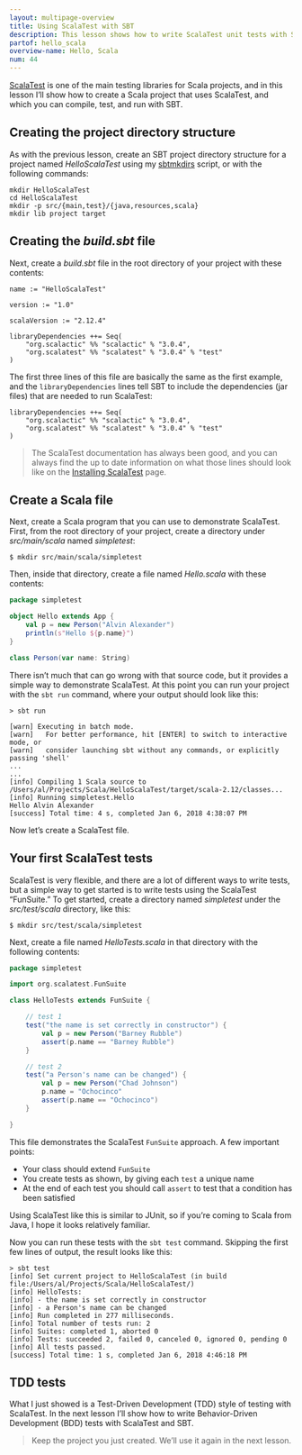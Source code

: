```yaml
---
layout: multipage-overview
title: Using ScalaTest with SBT
description: This lesson shows how to write ScalaTest unit tests with SBT in a test-driven development (TDD) style.
partof: hello_scala
overview-name: Hello, Scala
num: 44
---
```



[ScalaTest](http://www.scalatest.org/) is one of the main testing libraries for Scala projects, and in this lesson I’ll show how to create a Scala project that uses ScalaTest, and which you can compile, test, and run with SBT.


## Creating the project directory structure

As with the previous lesson, create an SBT project directory structure for a project named *HelloScalaTest* using my [sbtmkdirs](https://alvinalexander.com/sbtmkdirs) script, or with the following commands:

````
mkdir HelloScalaTest
cd HelloScalaTest
mkdir -p src/{main,test}/{java,resources,scala}
mkdir lib project target
````



## Creating the *build.sbt* file

Next, create a *build.sbt* file in the root directory of your project with these contents:

````
name := "HelloScalaTest"

version := "1.0"

scalaVersion := "2.12.4"

libraryDependencies ++= Seq(
    "org.scalactic" %% "scalactic" % "3.0.4",
    "org.scalatest" %% "scalatest" % "3.0.4" % "test"
)
````

The first three lines of this file are basically the same as the first example, and the `libraryDependencies` lines tell SBT to include the dependencies (jar files) that are needed to run ScalaTest:

````
libraryDependencies ++= Seq(
    "org.scalactic" %% "scalactic" % "3.0.4",
    "org.scalatest" %% "scalatest" % "3.0.4" % "test"
)
````

>The ScalaTest documentation has always been good, and you can always find the up to date information on what those lines should look like on the [Installing ScalaTest](http://www.scalatest.org/install) page.



## Create a Scala file

Next, create a Scala program that you can use to demonstrate ScalaTest. First, from the root directory of your project, create a directory under *src/main/scala* named *simpletest*:

````
$ mkdir src/main/scala/simpletest
````

Then, inside that directory, create a file named *Hello.scala* with these contents:

```scala
package simpletest

object Hello extends App {
    val p = new Person("Alvin Alexander")
    println(s"Hello ${p.name}")
}

class Person(var name: String)
```

There isn’t much that can go wrong with that source code, but it provides a simple way to demonstrate ScalaTest. At this point you can run your project with the `sbt run` command, where your output should look like this:

````
> sbt run

[warn] Executing in batch mode.
[warn]   For better performance, hit [ENTER] to switch to interactive mode, or
[warn]   consider launching sbt without any commands, or explicitly passing 'shell'
...
...
[info] Compiling 1 Scala source to /Users/al/Projects/Scala/HelloScalaTest/target/scala-2.12/classes...
[info] Running simpletest.Hello 
Hello Alvin Alexander
[success] Total time: 4 s, completed Jan 6, 2018 4:38:07 PM
````

Now let’s create a ScalaTest file.



## Your first ScalaTest tests

ScalaTest is very flexible, and there are a lot of different ways to write tests, but a simple way to get started is to write tests using the ScalaTest “FunSuite.” To get started, create a directory named *simpletest* under the *src/test/scala* directory, like this:

````
$ mkdir src/test/scala/simpletest
````

Next, create a file named *HelloTests.scala* in that directory with the following contents:

```scala
package simpletest

import org.scalatest.FunSuite

class HelloTests extends FunSuite {

    // test 1
    test("the name is set correctly in constructor") {
        val p = new Person("Barney Rubble")
        assert(p.name == "Barney Rubble")
    }

    // test 2
    test("a Person's name can be changed") {
        val p = new Person("Chad Johnson")
        p.name = "Ochocinco"
        assert(p.name == "Ochocinco")
    }

}
```

This file demonstrates the ScalaTest `FunSuite` approach. A few important points:

- Your class should extend `FunSuite`
- You create tests as shown, by giving each `test` a unique name
- At the end of each test you should call `assert` to test that a condition has been satisfied

Using ScalaTest like this is similar to JUnit, so if you’re coming to Scala from Java, I hope it looks relatively familiar.

Now you can run these tests with the `sbt test` command. Skipping the first few lines of output, the result looks like this:

````
> sbt test
[info] Set current project to HelloScalaTest (in build file:/Users/al/Projects/Scala/HelloScalaTest/)
[info] HelloTests:
[info] - the name is set correctly in constructor
[info] - a Person's name can be changed
[info] Run completed in 277 milliseconds.
[info] Total number of tests run: 2
[info] Suites: completed 1, aborted 0
[info] Tests: succeeded 2, failed 0, canceled 0, ignored 0, pending 0
[info] All tests passed.
[success] Total time: 1 s, completed Jan 6, 2018 4:46:18 PM
````



## TDD tests

What I just showed is a Test-Driven Development (TDD) style of testing with ScalaTest. In the next lesson I’ll show how to write Behavior-Driven Development (BDD) tests with ScalaTest and SBT.

>Keep the project you just created. We’ll use it again in the next lesson.









